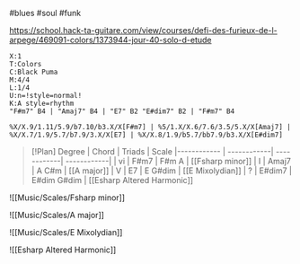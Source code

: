 #blues #soul #funk

https://school.hack-ta-guitare.com/view/courses/defi-des-furieux-de-l-arpege/469091-colors/1373944-jour-40-solo-d-etude
```music-abc
X:1
T:Colors
C:Black Puma
M:4/4
L:1/4
U:n=!style=normal!
K:A style=rhythm
"F#m7" B4 | "Amaj7" B4 | "E7" B2 "E#dim7" B2 | "F#m7" B4
```

```jtab
%X/X.9/1.11/5.9/b7.10/b3.X/X[F#m7] | %5/1.X/X.6/7.6/3.5/5.X/X[Amaj7] | %X/X.7/1.9/5.7/b7.9/3.X/X[E7] | %X/X.8/1.9/b5.7/bb7.9/b3.X/X[E#dim7]
```

> [!Plan]
Degree | Chord | Triads  | Scale 
|------------ | ------------| ------------| ------------| 
| vi | F#m7 | F#m A | [[Fsharp minor]]
| I | Amaj7 | A C#m | [[A major]]
| V | E7 | E G#dim | [[E Mixolydian]]
| ? | E#dim7 | E#dim G#dim | [[Esharp Altered Harmonic]]

![[Music/Scales/Fsharp minor]]

![[Music/Scales/A major]]

![[Music/Scales/E Mixolydian]]

![[Esharp Altered Harmonic]]

